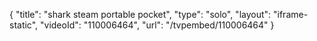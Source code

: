 {
    "title": "shark steam portable pocket",
    "type": "solo",
    "layout": "iframe-static",
    "videoId": "110006464",
    "url": "\/tvpembed\/110006464"
}